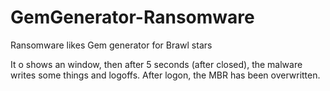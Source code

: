 # GemGenerator-Ransomware
Ransomware likes Gem generator for Brawl stars

It o shows an window, then after 5 seconds (after closed), the malware writes some things and logoffs.
After logon, the MBR has been overwritten.
